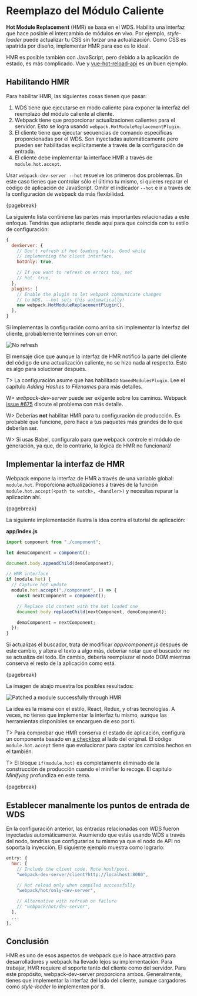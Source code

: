 # Reemplazo del Módulo Caliente

**Hot Module Replacement** (HMR) se basa en el WDS. Habilita una interfaz que hace posible el intercambio de  módulos en vivo. Por ejemplo, *style-loader* puede actualizar tu CSS sin forzar una actualización. Como CSS es apatrida por diseño, implementar HMR para eso es lo ideal.

HMR es posible también con JavaScript, pero debido a la aplicación de estado, es más complicado. Vue y [vue-hot-reload-api](https://www.npmjs.com/package/vue-hot-reload-api) es un buen ejemplo.

## Habilitando HMR

Para habilitar HMR, las siguientes cosas tienen que pasar:

1. WDS tiene que ejecutarse en modo caliente para exponer la interfaz del reemplazo del módulo caliente al cliente.
2. Webpack tiene que proporcionar actualizaciones calientes para el servidor. Esto se logra usando `webpack.HotModuleReplacementPlugin`.
3. El cliente tiene que ejecutar secuencias de comando específicas proporcionadas por el WDS. Son inyectadas automáticamente pero pueden ser habilitadas explícitamente a través de la configuración de entrada.
4. El cliente debe implementar la interface HMR a través de  `module.hot.accept`.

Usar `webpack-dev-server --hot` resuelve los primeros dos problemas. En este caso tienes que controlar sólo el último tu mismo, si quieres reparar el código de aplicación de JavaScript. Omitir el indicador `--hot` e ir a través de la configuración de webpack da más flexibilidad.

{pagebreak}

La siguiente lista continiene las partes más importantes relacionadas a este enfoque. Tendrás que adaptarte desde aquí para que coincida con tu estilo de configuración:

```javascript
{
  devServer: {
    // Don't refresh if hot loading fails. Good while
    // implementing the client interface.
    hotOnly: true,

    // If you want to refresh on errors too, set
    // hot: true,
  },
  plugins: [
    // Enable the plugin to let webpack communicate changes
    // to WDS. --hot sets this automatically!
    new webpack.HotModuleReplacementPlugin(),
  ],
}
```

Si implementas la configuración como arriba sin implementar la interfaz del cliente, probablemente termines con un error:

![No refresh](images/no-refresh2.png)

El mensaje dice que aunque la interfaz de HMR notificó la parte del cliente del código de una actualización caliente, no se hizo nada al respecto. Esto es algo para solucionar después.

T> La configuración asume que has habilitado `NamedModulesPlugin`. Lee el capítulo *Adding Hashes to Filenames* para más detalles.

W> *webpack-dev-server* puede ser exigente sobre los caminos. Webpack [issue #675](https://github.com/webpack/webpack/issues/675) discute el problema con más detalle.

W> Deberías **not** habilitar HMR para tu configuración de producción. Es probable que funcione, pero hace a tus paquetes más grandes de lo que deberían ser.

W> Si usas Babel, configuralo para que webpack controle el módulo de generación, ya que, de lo contrario, la lógica de HMR no funcionará!

## Implementar la interfaz de HMR

Webpack empone la interfaz de HMR a través de una variable global: `module.hot`. Proporciona actualizaciones a través de la función `module.hot.accept(<path to watch>, <handler>)` y necesitas reparar la aplicación ahí.

{pagebreak}

La siguiente implementación ilustra la idea contra el tutorial de aplicación:

**app/index.js**

```javascript
import component from "./component";

let demoComponent = component();

document.body.appendChild(demoComponent);

// HMR interface
if (module.hot) {
  // Capture hot update
  module.hot.accept("./component", () => {
    const nextComponent = component();

    // Replace old content with the hot loaded one
    document.body.replaceChild(nextComponent, demoComponent);

    demoComponent = nextComponent;
  });
}
```

Si actualizas el buscador, trata de modificar *app/component.js* después de este cambio, y altera el texto a algo más, deberíar notar que el buscador no se actualiza del todo. En cambio, debería reemplazar el nodo DOM mientras conserva el resto de la aplicación como está.

{pagebreak}

La imagen de abajo muestra los posibles resultados:

![Patched a module successfully through HMR](images/hmr.png)

La idea es la misma con el estilo, React, Redux, y otras tecnologías. A veces, no tienes que implementar la interfaz tu mismo, aunque las herramientas disponibles se encarguen de eso por ti.

T> Para comprobar que HMR conserva el estado de aplicación, configura un componenta basado en [a checkbox](https://developer.mozilla.org/en-US/docs/Web/HTML/Element/input/checkbox) al lado del original. El código `module.hot.accept` tiene que evolucionar para captar los cambios hechos en el también.

T> El bloque `if(module.hot)` es completamente eliminado de la construcción de producción cuando el minifier lo recoge. El capítulo *Minifying* profundiza en este tema.

{pagebreak}

## Establecer manalmente los puntos de entrada de WDS

En la configuración anterior, las entradas relacionadas con WDS fueron inyectadas automáticamente. Asumiendo que estás usando WDS a través del nodo, tendrías que configurarlos tu mismo ya que el nodo de API no soporta la inyección. El siguiente ejemplo muestra como lograrlo:
```javascript
entry: {
  hmr: [
    // Include the client code. Note host/post.
    "webpack-dev-server/client?http://localhost:8080",

    // Hot reload only when compiled successfully
    "webpack/hot/only-dev-server",

    // Alternative with refresh on failure
    // "webpack/hot/dev-server",
  ],
  ...
},
```

## Conclusión

HMR es uno de esos aspectos de webpack que lo hace atractivo para desarrolladores y webpack ha llevado lejos su implementación. Para trabajar, HMR requiere el soporte tanto del cliente como del servidor. Para este propósito, webpack-dev-server proporciona ambos. Generalmente, tienes que implementar la interfaz del lado del cliente, aunque cargadores como *style-loader* lo implementen por ti.
